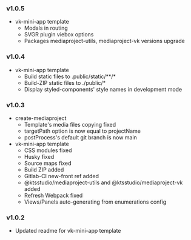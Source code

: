### v1.0.5
* vk-mini-app template
  * Modals in routing
  * SVGR plugin viebox options
  * Packages mediaproject-utils, mediaproject-vk versions upgrade
  
### v1.0.4
* vk-mini-app template
  * Build static files to .public/static/**/*
  * Build-ZIP static files to ./public/*
  * Display styled-components' style names in development mode

### v1.0.3
* create-mediaproject
  * Template's media files copying fixed
  * targetPath option is now equal to projectName
  * postProcess's default git branch is now main
* vk-mini-app template
  * CSS modules fixed
  * Husky fixed
  * Source maps fixed
  * Build ZIP added
  * Gitlab-CI new-front ref added
  * @ktsstudio/mediaproject-utils and @ktsstudio/mediaproject-vk added
  * Refresh Webpack fixed
  * Views/Panels auto-generating from enumerations config

### v1.0.2
* Updated readme for vk-mini-app template